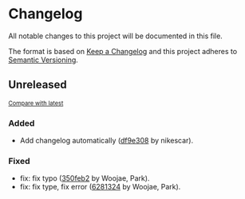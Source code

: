 # Changelog

All notable changes to this project will be documented in this file.

The format is based on [Keep a Changelog](http://keepachangelog.com/en/1.0.0/)
and this project adheres to [Semantic Versioning](http://semver.org/spec/v2.0.0.html).

<!-- insertion marker -->
## Unreleased

<small>[Compare with latest](https://github.com/dure-one/jangbi/compare/cf31888b598023227446512a34039c2c9ac6e620...HEAD)</small>

### Added

- Add changelog automatically ([df9e308](https://github.com/dure-one/jangbi/commit/df9e308961471ddc702dc36fb790972449ff8991) by nikescar).

### Fixed

- fix: fix typo ([350feb2](https://github.com/dure-one/jangbi/commit/350feb251dcfb7e4173e1d5d49e127c003bbee81) by Woojae, Park).
- fix: fix type, fix error ([6281324](https://github.com/dure-one/jangbi/commit/628132414ce55063f1969337f0a0aa5f6a6fd172) by Woojae, Park).

<!-- insertion marker -->
